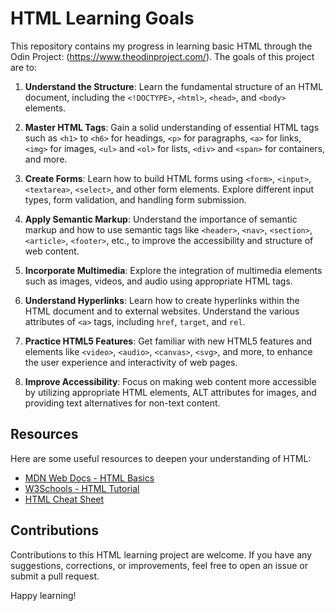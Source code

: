 # HTML Learning Goals

This repository contains my progress in learning basic HTML through the Odin Project: (https://www.theodinproject.com/). The goals of this project are to:

1. **Understand the Structure**: Learn the fundamental structure of an HTML document, including the `<!DOCTYPE>`, `<html>`, `<head>`, and `<body>` elements.

2. **Master HTML Tags**: Gain a solid understanding of essential HTML tags such as `<h1>` to `<h6>` for headings, `<p>` for paragraphs, `<a>` for links, `<img>` for images, `<ul>` and `<ol>` for lists, `<div>` and `<span>` for containers, and more.

3. **Create Forms**: Learn how to build HTML forms using `<form>`, `<input>`, `<textarea>`, `<select>`, and other form elements. Explore different input types, form validation, and handling form submission.

4. **Apply Semantic Markup**: Understand the importance of semantic markup and how to use semantic tags like `<header>`, `<nav>`, `<section>`, `<article>`, `<footer>`, etc., to improve the accessibility and structure of web content.

5. **Incorporate Multimedia**: Explore the integration of multimedia elements such as images, videos, and audio using appropriate HTML tags.

6. **Understand Hyperlinks**: Learn how to create hyperlinks within the HTML document and to external websites. Understand the various attributes of `<a>` tags, including `href`, `target`, and `rel`.

7. **Practice HTML5 Features**: Get familiar with new HTML5 features and elements like `<video>`, `<audio>`, `<canvas>`, `<svg>`, and more, to enhance the user experience and interactivity of web pages.

8. **Improve Accessibility**: Focus on making web content more accessible by utilizing appropriate HTML elements, ALT attributes for images, and providing text alternatives for non-text content.


## Resources

Here are some useful resources to deepen your understanding of HTML:

- [MDN Web Docs - HTML Basics](https://developer.mozilla.org/en-US/docs/Learn/Getting_started_with_the_web/HTML_basics)
- [W3Schools - HTML Tutorial](https://www.w3schools.com/html/)
- [HTML Cheat Sheet](https://htmlcheatsheet.com/)

## Contributions

Contributions to this HTML learning project are welcome. If you have any suggestions, corrections, or improvements, feel free to open an issue or submit a pull request.

Happy learning!

